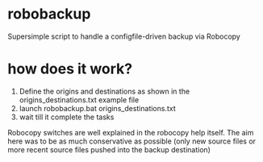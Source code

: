 # robobackup
Supersimple script to handle a configfile-driven backup via Robocopy


# how does it work?
1. Define the origins and destinations as shown in the origins_destinations.txt example file
2. launch robobackup.bat  origins_destinations.txt
3. wait till it complete the tasks

Robocopy switches are well explained in the robocopy help itself.
The aim here was to be as much conservative as possible (only new source files or more recent source files pushed into the backup destination)

